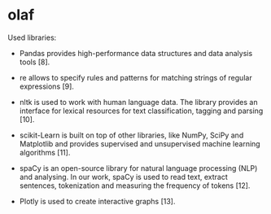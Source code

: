 # olaf
Used libraries:

- Pandas provides high-performance data structures and data analysis tools [8].

- re allows to specify rules and patterns for matching strings of regular expressions [9].

- nltk is used to work with human language data. The library provides an interface for lexical resources for text classification, tagging and parsing [10].

- scikit-Learn is built on top of other libraries, like NumPy, SciPy and Matplotlib and provides supervised and unsupervised machine learning algorithms [11].

- spaCy is an open-source library for natural language processing (NLP) and analysing. In our work, spaCy is used to read text, extract sentences, tokenization and measuring the frequency of tokens [12].

- Plotly is used to create interactive graphs [13].

